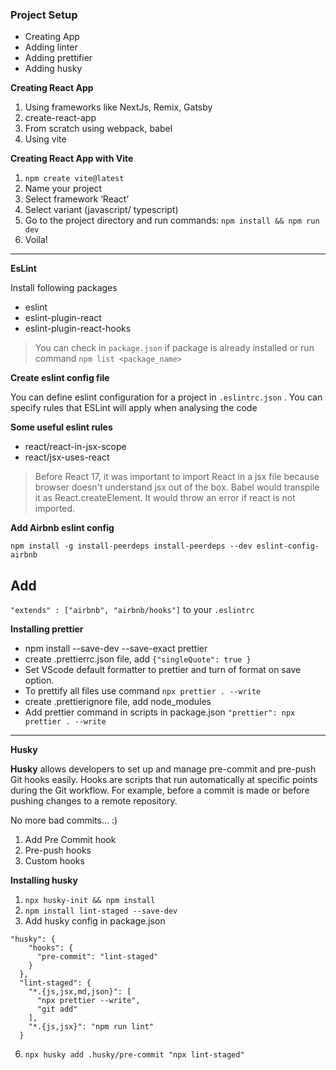 ### Project Setup

- Creating App
- Adding linter
- Adding prettifier
- Adding husky

**Creating React App**

1. Using frameworks like NextJs, Remix, Gatsby
2. create-react-app
3. From scratch using webpack, babel
4. Using vite

**Creating React App with Vite**

1. `npm create vite@latest`
2. Name your project
3. Select framework ‘React’
4. Select variant (javascript/ typescript)
5. Go to the project directory and run commands:
   `npm install && npm run dev`
6. Voila!

---

**EsLint**

Install following packages

- eslint
- eslint-plugin-react
- eslint-plugin-react-hooks

> You can check in `package.json` if package is already installed or run command `npm list <package_name>`

**Create eslint config file**

You can define eslint configuration for a project in `.eslintrc.json` . You can specify rules that ESLint will apply when analysing the code

**Some useful eslint rules**

- react/react-in-jsx-scope
- react/jsx-uses-react

> Before React 17, it was important to import React in a jsx file because browser doesn't understand jsx out of the box. Babel would transpile it as React.createElement. It would throw an error if react is not imported.

**Add Airbnb eslint config**

`npm install -g install-peerdeps
install-peerdeps --dev eslint-config-airbnb`

## Add 
`"extends" : ["airbnb", "airbnb/hooks"]` to your `.eslintrc`

**Installing prettier**

- npm install --save-dev --save-exact prettier
- create .prettierrc.json file, add `{"singleQuote": true }`
- Set VScode default formatter to prettier and turn of format on save option.
- To prettify all files use command
  `npx prettier . --write`
- create .prettierignore file, add node_modules
- Add prettier command in scripts in package.json
  `"prettier": npx prettier . --write`

---

**Husky**

**Husky** allows developers to set up and manage pre-commit and pre-push Git hooks easily. Hooks are scripts that run automatically at specific points during the Git workflow. For example, before a commit is made or before pushing changes to a remote repository.

No more bad commits... :)

1. Add Pre Commit hook
2. Pre-push hooks
3. Custom hooks

**Installing husky**

1. `npx husky-init && npm install`
2. `npm install lint-staged --save-dev`
3. Add husky config in package.json

```
"husky": {
    "hooks": {
      "pre-commit": "lint-staged"
    }
  },
  "lint-staged": {
    "*.{js,jsx,md,json}": [
      "npx prettier --write",
      "git add"
    ],
    "*.{js,jsx}": "npm run lint"
  }

```

6. `npx husky add .husky/pre-commit "npx lint-staged"`
